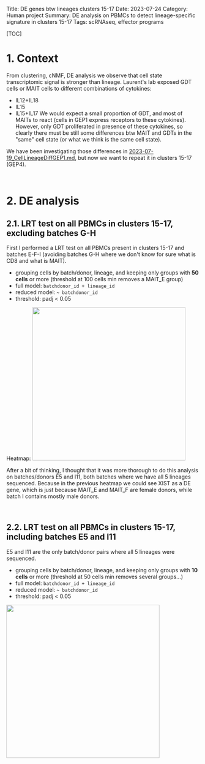 Title: DE genes btw lineages clusters 15-17
Date: 2023-07-24
Category: Human project
Summary: DE analysis on PBMCs to detect lineage-specific signature in clusters 15-17
Tags: scRNAseq, effector programs

[TOC]

# 1. Context
From clustering, cNMF, DE analysis we observe that cell state transcriptomic signal is stronger than lineage.
Laurent's lab exposed GDT cells or MAIT cells to different combinations of cytokines:
- IL12+IL18
- IL15
- IL15+IL17
We would expect a small proportion of GDT, and most of MAITs to react (cells in GEP1 express receptors to these cytokines). However, only GDT proliferated in presence of these cytokines, so clearly there must be still some differences btw MAIT and GDTs in the "same" cell state (or what we think is the same cell state).

We have been investigating those differences in [2023-07-19_CellLineageDiffGEP1.md](../HumanData_23_DEanalysisPBMCclusters13_14/2023-07-19_CellLineageDiffGEP1.md), but now we want to repeat it in clusters 15-17 (GEP4).


<br/>

# 2. DE analysis

## 2.1. LRT test on all PBMCs in clusters 15-17, excluding batches G-H
First I performed a LRT test on all PBMCs present in clusters 15-17 and batches E-F-I (avoiding batches G-H where we don't know for sure what is CD8 and what is MAIT).

- grouping cells by batch/donor, lineage, and keeping only groups with **50 cells** or more (threshold at 100 cells min removes a MAIT_E group)
- full model: `batchdonor_id + lineage_id`
- reduced model: `~ batchdonor_id`
- threshold: padj < 0.05

Heatmap:
<img src="All_heatmap_clust15-17_batchEFI_padj0_05.pdf" height="400"/>

After a bit of thinking, I thought that it was more thorough to do this analysis on batches/donors E5 and I11, both batches where we have all 5 lineages sequenced. Because in the previous heatmap we could see XIST as a DE gene, which is just because MAIT_E and MAIT_F are female donors, while batch I contains mostly male donors.

<br/>

## 2.2. LRT test on all PBMCs in clusters 15-17, including batches E5 and I11
E5 and I11 are the only batch/donor pairs where all 5 lineages were sequenced.

- grouping cells by batch/donor, lineage, and keeping only groups with **10 cells** or more (threshold at 50 cells min removes several groups...)
- full model: `batchdonor_id + lineage_id`
- reduced model: `~ batchdonor_id`
- threshold: padj < 0.05
<img src="All_heatmap_clust15-17_batchEI_padj0_05.pdf" height="400"/>
